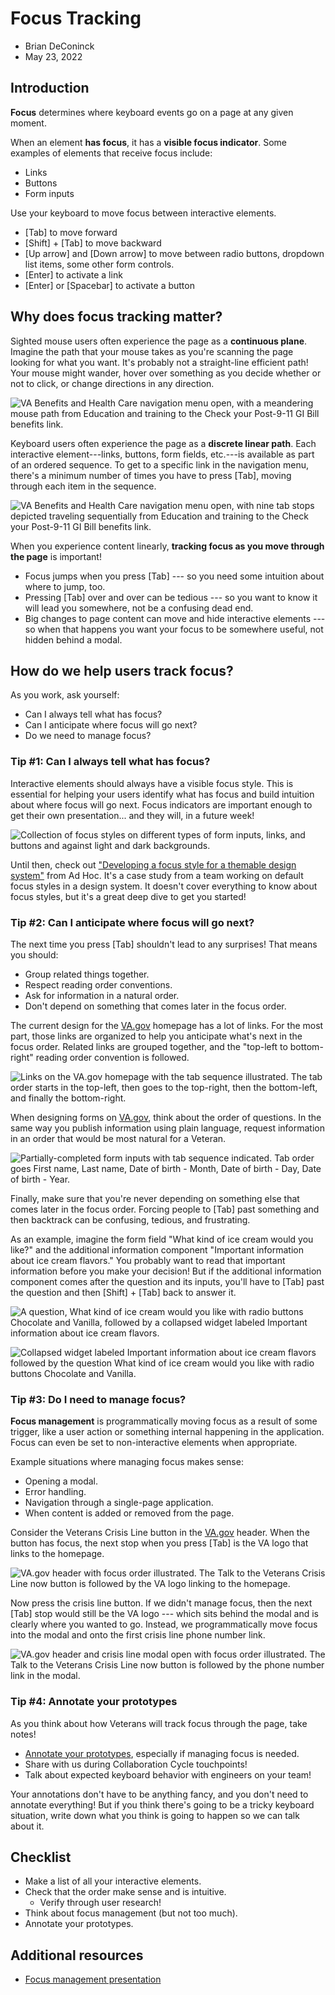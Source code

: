# Focus Tracking
- Brian DeConinck
- May 23, 2022

## Introduction

**Focus** determines where keyboard events go on a page at any given moment.

When an element **has focus**, it has a **visible focus indicator**. Some examples of elements that receive focus include:

-   Links
-   Buttons
-   Form inputs

Use your keyboard to move focus between interactive elements.

-   [Tab] to move forward
-   [Shift] + [Tab] to move backward
-   [Up arrow] and [Down arrow] to move between radio buttons, dropdown list items, some other form controls.
-   [Enter] to activate a link
-   [Enter] or [Spacebar] to activate a button

## Why does focus tracking matter?

Sighted mouse users often experience the page as a **continuous plane**. Imagine the path that your mouse takes as you're scanning the page looking for what you want. It's probably not a straight-line efficient path! Your mouse might wander, hover over something as you decide whether or not to click, or change directions in any direction.

![VA Benefits and Health Care navigation menu open, with a meandering mouse path from Education and training to the Check your Post-9-11 GI Bill benefits link.](https://github.com/department-of-veterans-affairs/va.gov-team/assets/135633989/e987be68-8993-4b4c-a157-8b78e6fd2d46)

Keyboard users often experience the page as a **discrete linear path**. Each interactive element---links, buttons, form fields, etc.---is available as part of an ordered sequence. To get to a specific link in the navigation menu, there's a minimum number of times you have to press [Tab], moving through each item in the sequence.

![VA Benefits and Health Care navigation menu open, with nine tab stops depicted traveling sequentially from Education and training to the Check your Post-9-11 GI Bill benefits link.](https://github.com/department-of-veterans-affairs/va.gov-team/assets/135633989/5dde1ee8-6b5e-41ce-80d4-0121f9a25aa7)


When you experience content linearly, **tracking focus as you move through the page** is important!

-   Focus jumps when you press [Tab] --- so you need some intuition about where to jump, too.
-   Pressing [Tab] over and over can be tedious --- so you want to know it will lead you somewhere, not be a confusing dead end.
-   Big changes to page content can move and hide interactive elements --- so when that happens you want your focus to be somewhere useful, not hidden behind a modal.

## How do we help users track focus?

As you work, ask yourself:

-   Can I always tell what has focus?
-   Can I anticipate where focus will go next?
-   Do we need to manage focus?

### Tip #1: Can I always tell what has focus?

Interactive elements should always have a visible focus style. This is essential for helping your users identify what has focus and build intuition about where focus will go next. Focus indicators are important enough to get their own presentation... and they will, in a future week!

![Collection of focus styles on different types of form inputs, links, and buttons and against light and dark backgrounds.](https://github.com/department-of-veterans-affairs/va.gov-team/assets/135633989/e6c30bb7-4afb-4553-94ae-19152a352e79)

Until then, check out ["Developing a focus style for a themable design system"](https://adhocteam.us/2022/02/08/creating-focus-style-for-themable-design-system/ "https://adhocteam.us/2022/02/08/creating-focus-style-for-themable-design-system/") from Ad Hoc. It's a case study from a team working on default focus styles in a design system. It doesn't cover everything to know about focus styles, but it's a great deep dive to get you started!

### Tip #2: Can I anticipate where focus will go next?

The next time you press [Tab] shouldn't lead to any surprises! That means you should:

-   Group related things together.
-   Respect reading order conventions.
-   Ask for information in a natural order.
-   Don't depend on something that comes later in the focus order.

The current design for the [VA.gov](http://va.gov/ "http://VA.gov") homepage has a lot of links. For the most part, those links are organized to help you anticipate what's next in the focus order. Related links are grouped together, and the "top-left to bottom-right" reading order convention is followed.

![Links on the VA.gov homepage with the tab sequence illustrated. The tab order starts in the top-left, then goes to the top-right, then the bottom-left, and finally the bottom-right.](https://github.com/department-of-veterans-affairs/va.gov-team/assets/135633989/18615cc6-2940-4cd1-b1dd-deb7f8144437)

When designing forms on [VA.gov](http://va.gov/ "http://VA.gov"), think about the order of questions. In the same way you publish information using plain language, request information in an order that would be most natural for a Veteran.

![Partially-completed form inputs with tab sequence indicated. Tab order goes First name, Last name, Date of birth - Month, Date of birth - Day, Date of birth - Year.](https://github.com/department-of-veterans-affairs/va.gov-team/assets/135633989/4d832fb2-f31a-47e4-bfe5-73593243f50a)

Finally, make sure that you're never depending on something else that comes later in the focus order. Forcing people to [Tab] past something and then backtrack can be confusing, tedious, and frustrating.

As an example, imagine the form field "What kind of ice cream would you like?" and the additional information component "Important information about ice cream flavors." You probably want to read that important information before you make your decision! But if the additional information component comes after the question and its inputs, you'll have to [Tab] past the question and then [Shift] + [Tab] back to answer it.

![A question, What kind of ice cream would you like with radio buttons Chocolate and Vanilla, followed by a collapsed widget labeled Important information about ice cream flavors.](https://github.com/department-of-veterans-affairs/va.gov-team/assets/135633989/8e6b7aff-d9e5-4c85-a079-343cec746fdd)

![Collapsed widget labeled Important information about ice cream flavors followed by the question What kind of ice cream would you like with radio buttons Chocolate and Vanilla.](https://github.com/department-of-veterans-affairs/va.gov-team/assets/135633989/9e941c82-504a-447e-b7bf-a5687d8ddbbb)


### Tip #3: Do I need to manage focus?

**Focus management** is programmatically moving focus as a result of some trigger, like a user action or something internal happening in the application. Focus can even be set to non-interactive elements when appropriate.

Example situations where managing focus makes sense:

-   Opening a modal.
-   Error handling.
-   Navigation through a single-page application.
-   When content is added or removed from the page.

Consider the Veterans Crisis Line button in the [VA.gov](http://va.gov/ "http://VA.gov") header. When the button has focus, the next stop when you press [Tab] is the VA logo that links to the homepage.

![VA.gov header with focus order illustrated. The Talk to the Veterans Crisis Line now button is followed by the VA logo linking to the homepage.](https://github.com/department-of-veterans-affairs/va.gov-team/assets/135633989/413ea31e-b1ac-4d2b-add6-36c5e23d8acd)

Now press the crisis line button. If we didn't manage focus, then the next [Tab] stop would still be the VA logo --- which sits behind the modal and is clearly where you wanted to go. Instead, we programmatically move focus into the modal and onto the first crisis line phone number link.

![VA.gov header and crisis line modal open with focus order illustrated. The Talk to the Veterans Crisis Line now button is followed by the phone number link in the modal.](https://github.com/department-of-veterans-affairs/va.gov-team/assets/135633989/856a5aa4-4f37-4670-8b0a-9be320241dba)

### Tip #4: Annotate your prototypes

As you think about how Veterans will track focus through the page, take notes!

-   [Annotate your prototypes](https://design.va.gov/about/accessibility/accessibility-annotations), especially if managing focus is needed.
-   Share with us during Collaboration Cycle touchpoints!
-   Talk about expected keyboard behavior with engineers on your team!

Your annotations don't have to be anything fancy, and you don't need to annotate everything! But if you think there's going to be a tricky keyboard situation, write down what you think is going to happen so we can talk about it.

## Checklist

-   Make a list of all your interactive elements.
-   Check that the order make sense and is intuitive.
    -   Verify through user research!
-   Think about focus management (but not too much).
-   Annotate your prototypes.

## Additional resources
- [Focus management presentation](https://github.com/department-of-veterans-affairs/va.gov-team/raw/master/teams/CAIA/accessibility/presentations/Focus.pptx)

